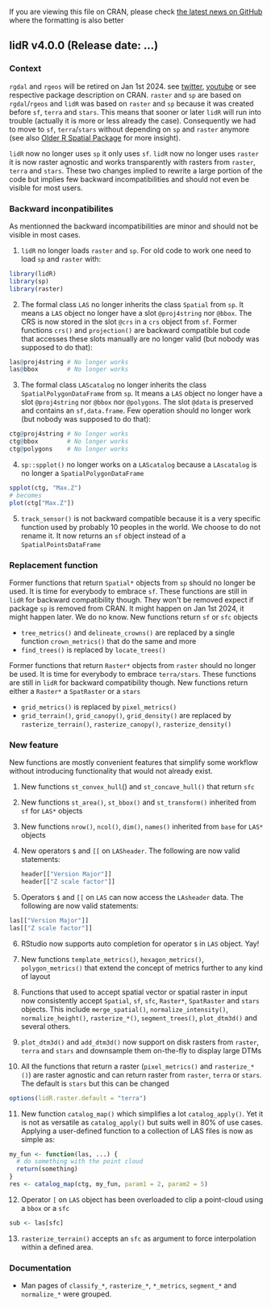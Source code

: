 If you are viewing this file on CRAN, please check [the latest news on GitHub](https://github.com/Jean-Romain/lidR/blob/master/NEWS.md) where the formatting is also better

## lidR v4.0.0 (Release date: ...)

### Context 

`rgdal` and `rgeos` will be retired on Jan 1st 2024. see [twitter](https://twitter.com/RogerBivand/status/1407705212538822656), [youtube](https://www.youtube.com/watch?v=cK08bxUJn5A) or see respective package description on CRAN. `raster` and `sp` are based on `rgdal`/`rgeos` and `lidR` was based on `raster` and `sp` because it was created before `sf`, `terra` and `stars`. This means that sooner or later `lidR` will run into trouble (actually it is more or less already the case). Consequently we had to move to `sf`, `terra`/`stars` without depending on `sp` and `raster` anymore (see also [Older R Spatial Package](https://keen-swartz-3146c4.netlify.app/older.html) for more insight).

`lidR` now no longer uses `sp` it only uses `sf`. `lidR` now no longer uses `raster` it is now raster agnostic and works transparently with rasters from `raster`, `terra` and `stars`. These two changes implied to rewrite a large portion of the code but implies few backward incompatibilities and should not even be visible for most users.

### Backward inconpatibilites

As mentionned the backward incompatibilities are minor and should not be visible in most cases.

1. `lidR` no longer loads `raster` and `sp`. For old code to work one need to load `sp` and `raster` with:
  ```r
  library(lidR)
  library(sp)
  library(raster)
  ```

2. The formal class `LAS` no longer inherits the class `Spatial` from `sp`. It means a `LAS` object no longer have a slot `@proj4string` nor `@bbox`. The CRS is now stored in the slot `@crs` in a `crs` object from `sf`. Former functions `crs()` and `projection()` are backward compatible but code that accesses these slots manually are no longer valid (but nobody was supposed to do that):
  ```r
  las@proj4string # No longer works
  las@bbox        # No longer works
  ```

3. The formal class `LAScatalog` no longer inherits the class `SpatialPolygonDataFrame` from `sp`. It means a `LAS` object no longer have a slot `@proj4string` nor `@bbox` nor `@polygons`. The slot `@data` is preserved and contains an `sf,data.frame`. Few operation should no longer work  (but nobody was supposed to do that):
  ```r
  ctg@proj4string # No longer works
  ctg@bbox        # No longer works
  ctg@polygons    # No longer works
  ```

4. `sp::spplot()` no longer works on a `LAScatalog` because a `LAscatalog` is no longer a `SpatialPolygonDataFrame`
  ```r
  spplot(ctg, "Max.Z")
  # becomes
  plot(ctg["Max.Z"])
  ```

5. `track_sensor()` is not backward compatible because it is a very specific function used by probably 10 peoples in the world. We choose to do not rename it. It now returns an `sf` object instead of a `SpatialPointsDataFrame`

### Replacement function

Former functions that return `Spatial*` objects from `sp` should no longer be used. It is time for everybody to embrace `sf`. These functions are still in `lidR` for backward compatibility though. They won't be removed expect if package `sp` is removed from CRAN. It might happen on Jan 1st 2024, it might happen later. We do no know. New functions return `sf` or `sfc` objects

- `tree_metrics()` and `delineate_crowns()` are replaced by a single function `crown_metrics()` that do the same and more
- `find_trees()` is replaced by `locate_trees()`

Former functions that return `Raster*` objects from `raster` should no longer be used. It is time for everybody to embrace `terra/stars`. These functions are still in `lidR` for backward compatibility though. New functions return either a `Raster*` a `SpatRaster` or a `stars`

- `grid_metrics()` is replaced by `pixel_metrics()`
- `grid_terrain()`, `grid_canopy()`, `grid_density()` are replaced by `rasterize_terrain()`, `rasterize_canopy()`, `rasterize_density()` 

### New feature

New functions are mostly convenient features that simplify some workflow without introducing functionality that would not already exist.

1. New functions `st_convex_hull`()  and `st_concave_hull()` that return `sfc`

2. New functions `st_area()`, `st_bbox()` and `st_transform()` inherited from `sf` for `LAS*` objects

3. New functions `nrow()`, `ncol()`, `dim()`, `names()` inherited from `base` for `LAS*` objects

4. New operators `$` and `[[` on `LASheader`. The following are now valid statements:
    ```r
    header[["Version Major"]]
    header[["Z scale factor"]]
    ```

5. Operators `$` and `[[` on `LAS` can now access the `LAsheader` data. The following are now valid statements:
  ```r
  las[["Version Major"]]
  las[["Z scale factor"]]
  ```

6. RStudio now supports auto completion for operator `$` in `LAS` object. Yay!

7. New functions `template_metrics()`, `hexagon_metrics()`, `polygon_metrics()` that extend the concept of metrics further to any kind of layout

8. Functions that used to accept spatial vector or spatial raster in input now consistently accept `Spatial`, `sf`, `sfc`, `Raster*`, `SpatRaster` and `stars` objects. This include `merge_spatial()`, `normalize_intensity()`, `normalize_height()`, `rasterize_*()`, `segment_trees()`, `plot_dtm3d()` and several others.

9. `plot_dtm3d()` and `add_dtm3d()` now support on disk rasters from `raster`, `terra` and `stars` and downsample them on-the-fly to display large DTMs

10. All the functions that return a raster (`pixel_metrics()` and `rasterize_*()`) are raster agnostic and can return raster from `raster`, `terra` or `stars`. The default is `stars` but this can be changed
  ```r
  options(lidR.raster.default = "terra")
  ```

11. New function `catalog_map()` which simplifies a lot `catalog_apply()`. Yet it is not as versatile as `catalog_apply()` but suits well in 80% of use cases. Applying a user-defined function to a collection of LAS files is now as simple as:
  ```r
  my_fun <- function(las, ...) {
    # do something with the point cloud
    return(something)
  }
  res <- catalog_map(ctg, my_fun, param1 = 2, param2 = 5)
  ```

12. Operator `[` on `LAS` object has been overloaded to clip a point-cloud using a `bbox` or a `sfc`
  ```r
  sub <- las[sfc]
  ```
  
13. `rasterize_terrain()` accepts an `sfc` as argument to force interpolation within a defined area.

### Documentation

- Man pages of `classify_*`, `rasterize_*`, `*_metrics`, `segment_*` and `normalize_*` were grouped.


